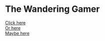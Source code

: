# The Wandering Gamer

[Click here](Gxmes.html)
<br>
[Or here](false.md)
<br>
[Maybe here](false2.md)

